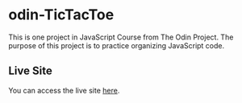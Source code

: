 # odin-TicTacToe

This is one project in JavaScript Course from The Odin Project. The purpose of this project is to practice organizing JavaScript code.

## Live Site

You can access the live site [here](https://yanyukiai.github.io/odin-TicTacToe/).
